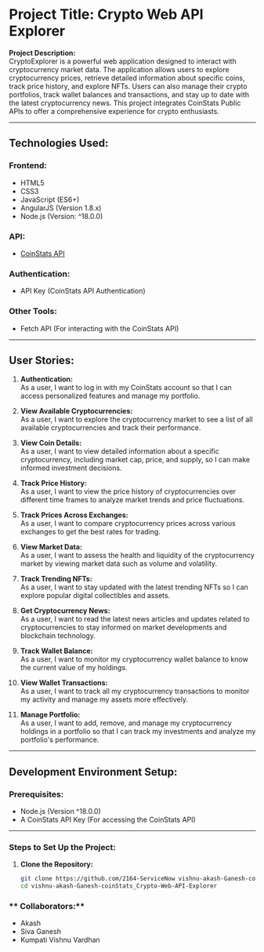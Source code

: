 # Project Title: Crypto Web API Explorer

**Project Description:**  
CryptoExplorer is a powerful web application designed to interact with cryptocurrency market data. The application allows users to explore cryptocurrency prices, retrieve detailed information about specific coins, track price history, and explore NFTs. Users can also manage their crypto portfolios, track wallet balances and transactions, and stay up to date with the latest cryptocurrency news. This project integrates CoinStats Public APIs to offer a comprehensive experience for crypto enthusiasts.

---

## **Technologies Used:**

### **Frontend:**
- HTML5
- CSS3
- JavaScript (ES6+)
- AngularJS (Version 1.8.x)
- Node.js (Version: ^18.0.0)

### **API:**
- [CoinStats API](https://apidocs.coin-stats.com/)

### **Authentication:**
- API Key (CoinStats API Authentication)

### **Other Tools:**
- Fetch API (For interacting with the CoinStats API)

---

## **User Stories:**

1. **Authentication:**  
   As a user, I want to log in with my CoinStats account so that I can access personalized features and manage my portfolio.

2. **View Available Cryptocurrencies:**  
   As a user, I want to explore the cryptocurrency market to see a list of all available cryptocurrencies and track their performance.

3. **View Coin Details:**  
   As a user, I want to view detailed information about a specific cryptocurrency, including market cap, price, and supply, so I can make informed investment decisions.

4. **Track Price History:**  
   As a user, I want to view the price history of cryptocurrencies over different time frames to analyze market trends and price fluctuations.

5. **Track Prices Across Exchanges:**  
   As a user, I want to compare cryptocurrency prices across various exchanges to get the best rates for trading.

6. **View Market Data:**  
   As a user, I want to assess the health and liquidity of the cryptocurrency market by viewing market data such as volume and volatility.

7. **Track Trending NFTs:**  
   As a user, I want to stay updated with the latest trending NFTs so I can explore popular digital collectibles and assets.

8. **Get Cryptocurrency News:**  
   As a user, I want to read the latest news articles and updates related to cryptocurrencies to stay informed on market developments and blockchain technology.

9. **Track Wallet Balance:**  
   As a user, I want to monitor my cryptocurrency wallet balance to know the current value of my holdings.

10. **View Wallet Transactions:**  
    As a user, I want to track all my cryptocurrency transactions to monitor my activity and manage my assets more effectively.

11. **Manage Portfolio:**  
    As a user, I want to add, remove, and manage my cryptocurrency holdings in a portfolio so that I can track my investments and analyze my portfolio's performance.

---

## **Development Environment Setup:**

### **Prerequisites:**
- Node.js (Version ^18.0.0)
- A CoinStats API Key (For accessing the CoinStats API)

---

### **Steps to Set Up the Project:**

1. **Clone the Repository:**
   ```bash
   git clone https://github.com/2164-ServiceNow vishnu-akash-Ganesh-coinStats_Crypto-Web-API-Explorer
   cd vishnu-akash-Ganesh-coinStats_Crypto-Web-API-Explorer

### ** Collaborators:**   

   - Akash
   - Siva Ganesh
   - Kumpati Vishnu Vardhan
